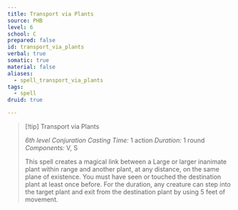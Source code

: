 ```yaml
---
title: Transport via Plants
source: PHB
level: 6
school: C
prepared: false
id: transport_via_plants
verbal: true
somatic: true
material: false
aliases:
  - spell_transport_via_plants
tags:
  - spell
druid: true

---
```

>[!tip] Transport via Plants
>
> *6th level Conjuration*
> *Casting Time:* 1 action
> *Duration:* 1 round
> *Components:* V, S
>
>This spell creates a magical link between a Large or larger inanimate plant within range and another plant, at any distance, on the same plane of existence. You must have seen or touched the destination plant at least once before. For the duration, any creature can step into the target plant and exit from the destination plant by using 5 feet of movement.
>

